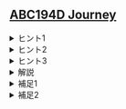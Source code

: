 <!--
author: HARADA Kento
-->
## [ABC194D Journey](https://atcoder.jp/contests/arc090/tasks/arc090_c)

<details><summary> ヒント1 </summary>

高橋君がいる連結成分に含まれる頂点集合を $S$、その要素数を $|S|$ とすると、$|S|$ が同じ状態はまとめて考えることができます。
</details>

<details><summary> ヒント2 </summary>

求める答えは $(|S|が1から2になるまでに行われる操作の回数の期待値)+(|S|が2から3になるまでに行われる操作の回数の期待値)+...+(|S|が n-1 から nになるまでに行われる操作の回数の期待値)$です。

</details>

<details><summary> ヒント3 </summary>

確率 $p(p \neq 0)$ で成功する試行を、成功するまで行うときの試行回数（最後の成功した回も含む）の期待値は $1/p$ です。

</details>

<details><summary> 解説 </summary>
問題で与えられたグラフのまま考えると、考えるべきグラフの状態数が膨大な数になります。そこで、状態をまとめることを考えます。

今回は、高橋君がいる連結成分に含まれる頂点集合を $S$、その要素数を $|S|$ として、$|S|$ が同じ状態をまとめて考えます。「まとめられる状態はまとめて考える」という典型テクニックです。これについては補足にも少し書きました。

すると、求める答えは  
$f(k) = (|S|がkからk+1になるまでに行われる操作の回数の期待値)$  
として
 $\sum_{k=1}^{n-1} f(k)$ となります。後は $f(k)$ が高速に求められれば良いです。

$|S|$ が $k$ から $k+1$ に遷移するのは、高橋君がまだ $|S|$ に入っていない頂点を移動先として選んだ場合です。まだ $S$ に入っていない頂点は $N-k$ 個あるため、これが起こる確率は $(N-k)/N$ です。

ここで、有名事実として「確率 $p(p \neq 0)$ で成功する試行を、成功するまで行うときの試行回数（最後の成功した回も含む）の期待値は $1/p$ である」というものがあります。証明は[公式解説](https://atcoder.jp/contests/abc194/editorial/823)を参照してください。

この事実と先程の考察を合わせると、$f(k) = N/(N-k)$ であることが分かります。この値を各 $k$ について求め、全て足し合わせればよいです。




実装例 (C++)
```cpp
#include <bits/stdc++.h>
using namespace std;

int main(){
    int n;
    cin >> n;
    double ans = 0;
    for(int i = 1;i < n;i++){
        ans += double(n)/(n-i);
    }
    cout << fixed << setprecision(7) << ans << endl;
}
```

</details>

<details><summary>補足1</summary>
状態をまとめる一般的な方法はありませんが、状態をまとめられる条件として、以下の3つを意識すると良いです。

（[DEGwerさんの数え上げテクニック集](https://degwer.hatenablog.com/entry/20171220)より引用）

- 遷移先の状態が同じである
- 遷移に付く係数が同じである
- 各状態について、そこにまとめられた状態のすべてが問題文の条件を満たすか、すべてが満たさないかのいずれかである
  

</details>

<details><summary>補足2</summary>

期待値に関する問題として、「コンプガチャ問題」も知っておくと良いです。詳しくは[こちらの記事](https://drken1215.hatenablog.com/entry/2019/03/23/214500)を参照してください。

</details>
    
